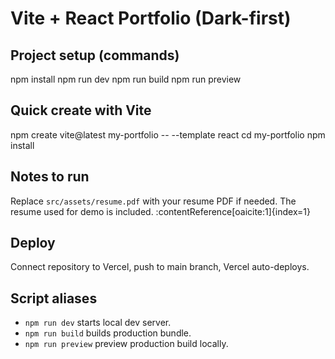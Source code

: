 # Vite + React Portfolio (Dark-first)

## Project setup (commands)
npm install
npm run dev
npm run build
npm run preview

## Quick create with Vite
npm create vite@latest my-portfolio -- --template react
cd my-portfolio
npm install

## Notes to run
Replace `src/assets/resume.pdf` with your resume PDF if needed. The resume used for demo is included. :contentReference[oaicite:1]{index=1}

## Deploy
Connect repository to Vercel, push to main branch, Vercel auto-deploys.

## Script aliases
- `npm run dev` starts local dev server.
- `npm run build` builds production bundle.
- `npm run preview` preview production build locally.
